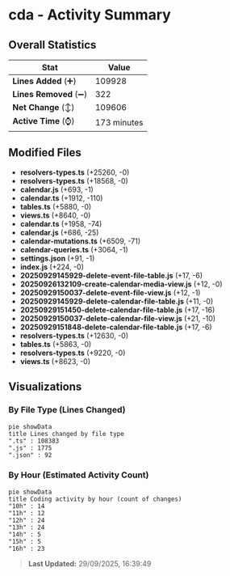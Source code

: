 # cda - Activity Summary 

## Overall Statistics

| Stat                   | Value                                                             |
| ---------------------- | ----------------------------------------------------------------- |
| **Lines Added** (➕)   | 109928                                          |
| **Lines Removed** (➖) | 322                                        |
| **Net Change** (↕)    | 109606                |
| **Active Time** (⌚)   | 173 minutes |


## Modified Files
- **resolvers-types.ts** (+25260, -0)
- **resolvers-types.ts** (+18568, -0)
- **calendar.js** (+693, -1)
- **calendar.ts** (+1912, -110)
- **tables.ts** (+5880, -0)
- **views.ts** (+8640, -0)
- **calendar.ts** (+1958, -74)
- **calendar.js** (+686, -25)
- **calendar-mutations.ts** (+6509, -71)
- **calendar-queries.ts** (+3064, -1)
- **settings.json** (+91, -1)
- **index.js** (+224, -0)
- **20250929145929-delete-event-file-table.js** (+17, -6)
- **20250926132109-create-calendar-media-view.js** (+12, -0)
- **20250929150037-delete-event-file-view.js** (+12, -1)
- **20250929145929-delete-calendar-file-table.js** (+11, -0)
- **20250929151450-delete-calendar-file-table.js** (+17, -16)
- **20250929150037-delete-calendar-file-view.js** (+21, -10)
- **20250929151848-delete-calendar-file-table.js** (+17, -6)
- **resolvers-types.ts** (+12630, -0)
- **tables.ts** (+5863, -0)
- **resolvers-types.ts** (+9220, -0)
- **views.ts** (+8623, -0)

## Visualizations

### By File Type (Lines Changed)

```mermaid
pie showData
title Lines changed by file type
".ts" : 108383
".js" : 1775
".json" : 92
```

### By Hour (Estimated Activity Count)

```mermaid
pie showData
title Coding activity by hour (count of changes)
"10h" : 14
"11h" : 12
"12h" : 24
"13h" : 24
"14h" : 5
"15h" : 5
"16h" : 23
```


> **Last Updated:** 29/09/2025, 16:39:49